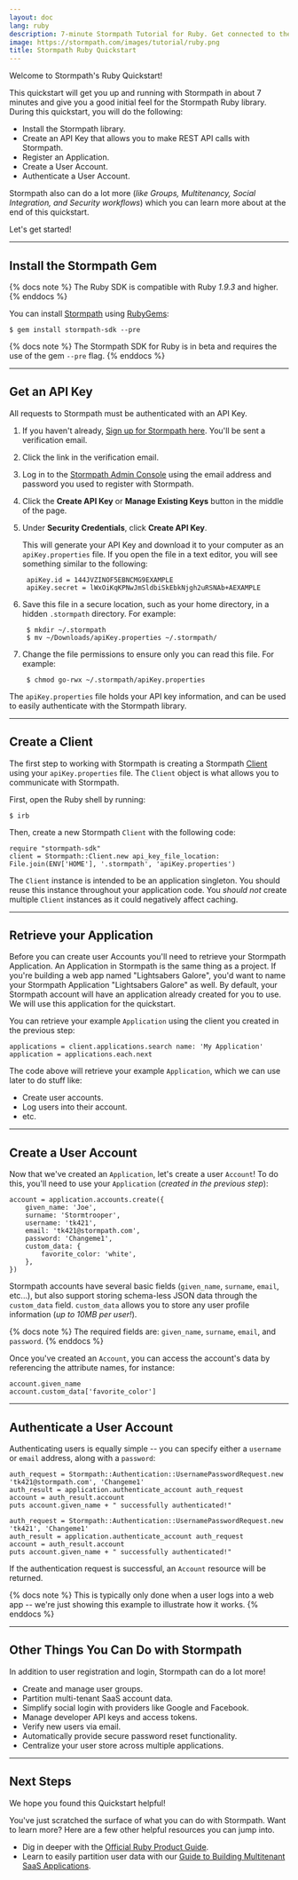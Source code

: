 ```yaml
---
layout: doc
lang: ruby
description: 7-minute Stormpath Tutorial for Ruby. Get connected to the Stormpath API in minutes.
image: https://stormpath.com/images/tutorial/ruby.png
title: Stormpath Ruby Quickstart
---
```



Welcome to Stormpath's Ruby Quickstart!

This quickstart will get you up and running with Stormpath in about 7 minutes
and give you a good initial feel for the Stormpath Ruby library.  During this
quickstart, you will do the following:

 * Install the Stormpath library.
 * Create an API Key that allows you to make REST API calls with Stormpath.
 * Register an Application.
 * Create a User Account.
 * Authenticate a User Account.

Stormpath also can do a lot more (*like Groups, Multitenancy, Social
Integration, and Security workflows*) which you can learn more about at the end
of this quickstart.

Let's get started!


***


## Install the Stormpath Gem

{% docs note %}
The Ruby SDK is compatible with Ruby *1.9.3* and higher.
{% enddocs %}

You can install [Stormpath](https://github.com/stormpath/stormpath-sdk-ruby)
using [RubyGems](https://rubygems.org/):

    $ gem install stormpath-sdk --pre

{% docs note %}
The Stormpath SDK for Ruby is in beta and requires the use of the gem  `--pre` flag. 
{% enddocs %}

***


## Get an API Key

All requests to Stormpath must be authenticated with an API Key.

1. If you haven't already,
   [Sign up for Stormpath here](https://api.stormpath.com/register).  You'll
   be sent a verification email.

2. Click the link in the verification email.

3. Log in to the [Stormpath Admin Console](https://api.stormpath.com) using
   the email address and password you used to register with Stormpath.

4. Click the **Create API Key** or **Manage Existing Keys** button in the middle of the page.

5. Under **Security Credentials**, click **Create API Key**.

   This will generate your API Key and download it to your computer as an
   `apiKey.properties` file.  If you open the file in a text editor, you will
   see something similar to the following:

        apiKey.id = 144JVZINOF5EBNCMG9EXAMPLE
        apiKey.secret = lWxOiKqKPNwJmSldbiSkEbkNjgh2uRSNAb+AEXAMPLE

6. Save this file in a secure location, such as your home directory, in a
   hidden `.stormpath` directory. For example:

        $ mkdir ~/.stormpath
        $ mv ~/Downloads/apiKey.properties ~/.stormpath/

5. Change the file permissions to ensure only you can read this file.  For
   example:

        $ chmod go-rwx ~/.stormpath/apiKey.properties

The `apiKey.properties` file holds your API key information, and can be used to
easily authenticate with the Stormpath library.


***


## Create a Client

The first step to working with Stormpath is creating a Stormpath
[Client](/ruby/product-guide#client) using your `apiKey.properties` file.
The `Client` object is what allows you to communicate with Stormpath.

First, open the Ruby shell by running:

    $ irb

Then, create a new Stormpath `Client` with the following code:

    require "stormpath-sdk"
    client = Stormpath::Client.new api_key_file_location: File.join(ENV['HOME'], '.stormpath', 'apiKey.properties')

The `Client` instance is intended to be an application singleton.  You should
reuse this instance throughout your application code.  You *should not*
create multiple `Client` instances as it could negatively affect caching.


***


## Retrieve your Application

Before you can create user Accounts you'll need to retrieve your Stormpath
Application.  An Application in Stormpath is the same thing as a project. If
you're building a web app named "Lightsabers Galore", you'd want to name your
Stormpath Application "Lightsabers Galore" as well.  By default, your Stormpath account will have an application already created for you to use.  We will use this application for the quickstart. 

You can retrieve your example `Application` using the client you created in the previous step:

    
    applications = client.applications.search name: 'My Application'
    application = applications.each.next

The code above will retrieve your example `Application`, which we can use later to do stuff like:

- Create user accounts.
- Log users into their account.
- etc.


***


## Create a User Account

Now that we've created an `Application`, let's create a user `Account`!  To do
this, you'll need to use your `Application` (*created in the previous step*):

    account = application.accounts.create({
        given_name: 'Joe',
        surname: 'Stormtrooper',
        username: 'tk421',
        email: 'tk421@stormpath.com',
        password: 'Changeme1',
        custom_data: {
            favorite_color: 'white',
        },
    })

Stormpath accounts have several basic fields (`given_name`, `surname`, `email`,
etc...), but also support storing schema-less JSON data through the `custom_data`
field.  `custom_data` allows you to store any user profile information (*up to
10MB per user!*).

{% docs note %}
The required fields are: `given_name`, `surname`, `email`, and `password`.
{% enddocs %}

Once you've created an `Account`, you can access the account's data by
referencing the attribute names, for instance:

    account.given_name
    account.custom_data['favorite_color']


***


## Authenticate a User Account

Authenticating users is equally simple -- you can specify either a `username` or
`email` address, along with a `password`:

    auth_request = Stormpath::Authentication::UsernamePasswordRequest.new 'tk421@stormpath.com', 'Changeme1'
    auth_result = application.authenticate_account auth_request
    account = auth_result.account
    puts account.given_name + " successfully authenticated!"

    auth_request = Stormpath::Authentication::UsernamePasswordRequest.new 'tk421', 'Changeme1'
    auth_result = application.authenticate_account auth_request
    account = auth_result.account
    puts account.given_name + " successfully authenticated!"

If the authentication request is successful, an `Account` resource will be
returned.

{% docs note %}
This is typically only done when a user logs into a web app -- we're just
showing this example to illustrate how it works.
{% enddocs %}


***


## Other Things You Can Do with Stormpath

In addition to user registration and login, Stormpath can do a lot more!

- Create and manage user groups.
- Partition multi-tenant SaaS account data.
- Simplify social login with providers like Google and Facebook.
- Manage developer API keys and access tokens.
- Verify new users via email.
- Automatically provide secure password reset functionality.
- Centralize your user store across multiple applications.


***


## Next Steps

We hope you found this Quickstart helpful!

You've just scratched the surface of what you can do with Stormpath.  Want to
learn more?  Here are a few other helpful resources you can jump into.

* Dig in deeper with the [Official Ruby Product Guide](/ruby/product-guide).
* Learn to easily partition user data with our [Guide to Building Multitenant SaaS Applications](/guides/multi-tenant/).

